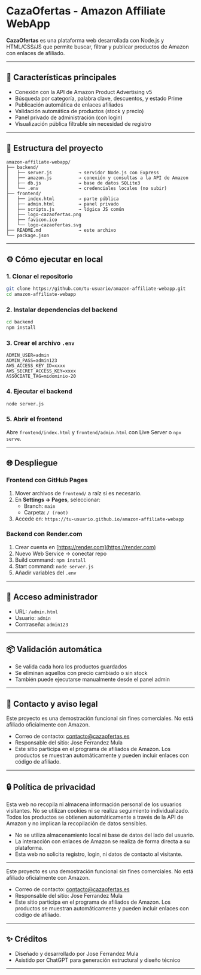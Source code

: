 # CazaOfertas - Amazon Affiliate WebApp

**CazaOfertas** es una plataforma web desarrollada con Node.js y HTML/CSS/JS que permite buscar, filtrar y publicar productos de Amazon con enlaces de afiliado.

---

## 🚀 Características principales
- Conexión con la API de Amazon Product Advertising v5
- Búsqueda por categoría, palabra clave, descuentos, y estado Prime
- Publicación automática de enlaces afiliados
- Validación automática de productos (stock y precio)
- Panel privado de administración (con login)
- Visualización pública filtrable sin necesidad de registro

---

## 🧱 Estructura del proyecto
```
amazon-affiliate-webapp/
├── backend/
│   ├── server.js          → servidor Node.js con Express
│   ├── amazon.js          → conexión y consultas a la API de Amazon
│   ├── db.js              → base de datos SQLite3
│   └── .env               → credenciales locales (no subir)
├── frontend/
│   ├── index.html         → parte pública
│   ├── admin.html         → panel privado
│   ├── scripts.js         → lógica JS común
│   ├── logo-cazaofertas.png
│   ├── favicon.ico
│   └── logo-cazaofertas.svg
├── README.md              → este archivo
└── package.json
```

---

## ⚙️ Cómo ejecutar en local

### 1. Clonar el repositorio
```bash
git clone https://github.com/tu-usuario/amazon-affiliate-webapp.git
cd amazon-affiliate-webapp
```

### 2. Instalar dependencias del backend
```bash
cd backend
npm install
```

### 3. Crear el archivo `.env`
```
ADMIN_USER=admin
ADMIN_PASS=admin123
AWS_ACCESS_KEY_ID=xxxx
AWS_SECRET_ACCESS_KEY=xxxx
ASSOCIATE_TAG=midominio-20
```

### 4. Ejecutar el backend
```bash
node server.js
```

### 5. Abrir el frontend
Abre `frontend/index.html` y `frontend/admin.html` con Live Server o `npx serve`.

---

## 🌐 Despliegue

### Frontend con GitHub Pages
1. Mover archivos de `frontend/` a raíz si es necesario.
2. En **Settings → Pages**, seleccionar:
   - Branch: `main`
   - Carpeta: `/ (root)`
3. Accede en: `https://tu-usuario.github.io/amazon-affiliate-webapp`

### Backend con Render.com
1. Crear cuenta en [https://render.com](https://render.com)
2. Nuevo Web Service → conectar repo
3. Build command: `npm install`
4. Start command: `node server.js`
5. Añadir variables del `.env`

---

## 🔐 Acceso administrador
- URL: `/admin.html`
- Usuario: `admin`
- Contraseña: `admin123`

---

## 📦 Validación automática
- Se valida cada hora los productos guardados
- Se eliminan aquellos con precio cambiado o sin stock
- También puede ejecutarse manualmente desde el panel admin

---

## 📩 Contacto y aviso legal

Este proyecto es una demostración funcional sin fines comerciales. No está afiliado oficialmente con Amazon.

- Correo de contacto: contacto@cazaofertas.es
- Responsable del sitio: Jose Ferrandez Mula
- Este sitio participa en el programa de afiliados de Amazon. Los productos se muestran automáticamente y pueden incluir enlaces con código de afiliado.

---

## 🔒 Política de privacidad

Esta web no recopila ni almacena información personal de los usuarios visitantes. No se utilizan cookies ni se realiza seguimiento individualizado. Todos los productos se obtienen automáticamente a través de la API de Amazon y no implican la recopilación de datos sensibles.

- No se utiliza almacenamiento local ni base de datos del lado del usuario.
- La interacción con enlaces de Amazon se realiza de forma directa a su plataforma.
- Esta web no solicita registro, login, ni datos de contacto al visitante.

---

Este proyecto es una demostración funcional sin fines comerciales. No está afiliado oficialmente con Amazon.

- Correo de contacto: contacto@cazaofertas.es
- Responsable del sitio: Jose Ferrandez Mula
- Este sitio participa en el programa de afiliados de Amazon. Los productos se muestran automáticamente y pueden incluir enlaces con código de afiliado.

---

## ✨ Créditos
- Diseñado y desarrollado por Jose Ferrandez Mula
- Asistido por ChatGPT para generación estructural y diseño técnico

---
